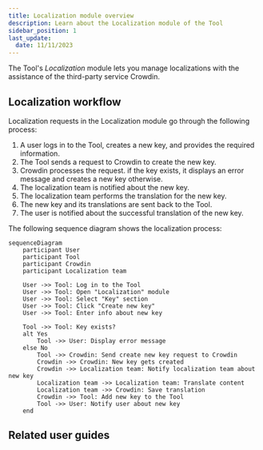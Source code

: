 ```yaml
---
title: Localization module overview
description: Learn about the Localization module of the Tool
sidebar_position: 1
last_update: 
  date: 11/11/2023
---
```


The Tool's *Localization* module lets you manage localizations with the assistance of the third-party service Crowdin. 

## Localization workflow

Localization requests in the Localization module go through the following process:

1. A user logs in to the Tool, creates a new key, and provides the required information.
2. The Tool sends a request to Crowdin to create the new key.
3. Crowdin processes the request. if the key exists, it displays an error message and creates a new key otherwise.
4. The localization team is notified about the new key.
5. The localization team performs the translation for the new key.
6. The new key and its translations are sent back to the Tool.
7. The user is notified about the successful translation of the new key.


The following sequence diagram shows the localization process:

```mermaid
sequenceDiagram
    participant User
    participant Tool
    participant Crowdin
    participant Localization team

    User ->> Tool: Log in to the Tool
    User ->> Tool: Open "Localization" module
    User ->> Tool: Select "Key" section
    User ->> Tool: Click "Create new key"
    User ->> Tool: Enter info about new key

    Tool ->> Tool: Key exists?
    alt Yes
        Tool ->> User: Display error message
    else No
        Tool ->> Crowdin: Send create new key request to Crowdin
        Crowdin ->> Crowdin: New key gets created
        Crowdin ->> Localization team: Notify localization team about new key
        Localization team ->> Localization team: Translate content
        Localization team ->> Crowdin: Save translation
        Crowdin ->> Tool: Add new key to the Tool
        Tool ->> User: Notify user about new key
    end
```

## Related user guides

<!-- [Request localization](/docs/test-tasks/welltech/request-localization.md) -->